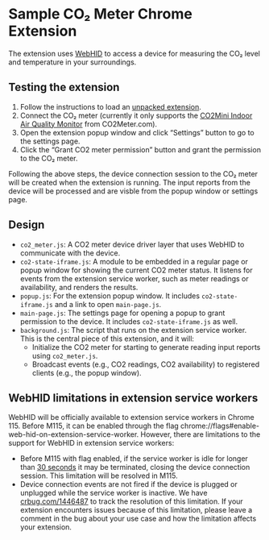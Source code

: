 # **Sample CO₂ Meter Chrome Extension**

The extension uses [WebHID](https://developer.chrome.com/en/articles/hid/) to access a device for measuring the CO₂ level and temperature in your surroundings.

## **Testing the extension**

1. Follow the instructions to load an [unpacked extension](https://developer.chrome.com/docs/extensions/mv3/getstarted/development-basics/#load-unpacked).
2. Connect the CO₂ meter (currently it only supports the [CO2Mini Indoor Air Quality Monitor](https://www.co2meter.com/products/co2mini-co2-indoor-air-quality-monitor) from CO2Meter.com).
3. Open the extension popup window and click “Settings” button to go to the settings page.
4. Click the “Grant CO2 meter permission” button and grant the permission to the CO₂ meter.

Following the above steps, the device connection session to the CO₂ meter will be created when the extension is running. The input reports from the device will be processed and are visble from the popup window or settings page.

## **Design**

- `co2_meter.js`: A CO2 meter device driver layer that uses WebHID to communicate with the device.
- `co2-state-iframe.js`: A module to be embedded in a regular page or popup window for showing the current CO2 meter status. It listens for events from the extension service worker, such as meter readings or availability, and renders the results.
- `popup.js`: For the extension popup window. It includes `co2-state-iframe.js` and a link to open `main-page.js`.
- `main-page.js`: The settings page for opening a popup to grant permission to the device. It includes `co2-state-iframe.js` as well.
- `background.js`: The script that runs on the extension service worker. This is the central piece of this extension, and it will:
  - Initialize the CO2 meter for starting to generate reading input reports using `co2_meter.js`.
  - Broadcast events (e.g., CO2 readings, CO2 availability) to registered clients (e.g., the popup window).

## **WebHID limitations in extension service workers**

WebHID will be officially available to extension service workers in Chrome 115. Before M115, it can be enabled through the flag chrome://flags#enable-web-hid-on-extension-service-worker. However, there are limitations to the support for WebHID in extension service workers:

- Before M115 with flag enabled, if the service worker is idle for longer than [30 seconds](https://source.chromium.org/chromium/chromium/src/+/main:third_party/blink/public/mojom/service_worker/service_worker.mojom;l=150;drc=ff468ef351dc107e9bb92635914e3908d763cf29) it may be terminated, closing the device connection session. This limitation will be resolved in M115.
- Device connection events are not fired if the device is plugged or unplugged while the service worker is inactive. We have [crbug.com/1446487](http://crbug.com/1446487) to track the resolution of this limitation. If your extension encounters issues because of this limitation, please leave a comment in the bug about your use case and how the limitation affects your extension.
